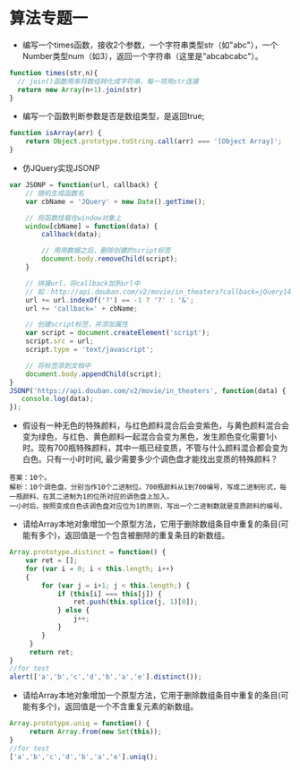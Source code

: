 # 算法专题一

* 编写一个times函数，接收2个参数，一个字符串类型str（如"abc"），一个Number类型num（如3），返回一个字符串（这里是"abcabcabc"）。

```js
function times(str,n){
  // join()函数用来将数组转化成字符串，每一项用str连接
  return new Array(n+1).join(str)
}
```

* 编写一个函数判断参数是否是数组类型，是返回true;

```js
function isArray(arr) {
    return Object.prototype.toString.call(arr) === '[Object Array]';
}
```

* 仿JQuery实现JSONP

```js
var JSONP = function(url, callback) {
    // 随机生成函数名
    var cbName = 'JQuery' + new Date().getTime();

    // 将函数挂载在window对象上
    window[cbName] = function(data) {
        callback(data);

        // 用用数据之后，删除创建的script标签
        document.body.removeChild(script);
    }

    // 拼接url，将callback加到url中
    // 如：http://api.douban.com/v2/movie/in_theaters?callback=jQuery1487687886270
    url += url.indexOf('?') == -1 ? '?' : '&';
    url += 'callback=' + cbName;

    // 创建script标签，并添加属性
    var script = document.createElement('script');
    script.src = url;
    script.type = 'text/javascript';

    // 将标签添到文档中
    document.body.appendChild(script);
}
JSONP('https://api.douban.com/v2/movie/in_theaters', function(data) {
   console.log(data); 
});
```

* 假设有一种无色的特殊颜料，与红色颜料混合后会变紫色，与黄色颜料混合会变为绿色，与红色、黄色颜料一起混合会变为黑色，发生颜色变化需要1小时。现有700瓶特殊颜料，其中一瓶已经变质，不管与什么颜料混合都会变为白色。只有一小时时间, 最少需要多少个调色盘才能找出变质的特殊颜料？

```
答案：10个。
解析：10个调色盘，分别当作10个二进制位。700瓶颜料从1到700编号，写成二进制形式，每一瓶颜料，在其二进制为1的位所对应的调色盘上加入。
一小时后，按照变成白色该调色盘对应位为1的原则，写出一个二进制数就是变质颜料的编号。
```

* 请给Array本地对象增加一个原型方法，它用于删除数组条目中重复的条目\(可能有多个\)，返回值是一个包含被删除的重复条目的新数组。

```js
Array.prototype.distinct = function() {
    var ret = [];
    for (var i = 0; i < this.length; i++)
    {
        for (var j = i+1; j < this.length;) {   
            if (this[i] === this[j]) {
                ret.push(this.splice(j, 1)[0]);
            } else {
                j++;
            }
        }
     }
     return ret;
}
//for test
alert(['a','b','c','d','b','a','e'].distinct());
```

* 请给Array本地对象增加一个原型方法，它用于删除数组条目中重复的条目\(可能有多个\)，返回值是一个不含重复元素的新数组。

```js
Array.prototype.uniq = function() {
     return Array.from(new Set(this));
}
//for test
['a','b','c','d','b','a','e'].uniq();
```



